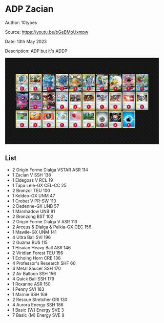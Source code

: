 # ADP Zacian

Author: 10types

Source: <https://youtu.be/bGeBMoUxmpw>

Date: 13th May 2023

Description: ADP but it's ADDP

![decklist](../../images/SVI/ADP%20Zacian/2-%20ADP%20Zacian.png)

## List

* 2 Origin Forme Dialga VSTAR ASR 114
* 1 Zacian V SSH 138
* 1 Eldegoss V RCL 19
* 1 Tapu Lele-GX CEL-CC 25
* 2 Bronzor TEU 100
* 1 Keldeo-GX UNM 47
* 1 Crobat V PR-SW 110
* 2 Dedenne-GX UNB 57
* 1 Marshadow UNB 81
* 2 Bronzong BST 102
* 2 Origin Forme Dialga V ASR 113
* 2 Arceus & Dialga & Palkia-GX CEC 156
* 1 Mawile-GX UNM 141
* 4 Ultra Ball SVI 196
* 2 Guzma BUS 115
* 1 Hisuian Heavy Ball ASR 146
* 2 Viridian Forest TEU 156
* 1 Echoing Horn CRE 136
* 4 Professor's Research SHF 60
* 4 Metal Saucer SSH 170
* 2 Air Balloon SSH 156
* 4 Quick Ball SSH 179
* 1 Roxanne ASR 150
* 1 Penny SVI 183
* 1 Marnie SSH 169
* 2 Rescue Stretcher GRI 130
* 4 Aurora Energy SSH 186
* 1 Basic {W} Energy SVE 3
* 7 Basic {M} Energy SVE 8
